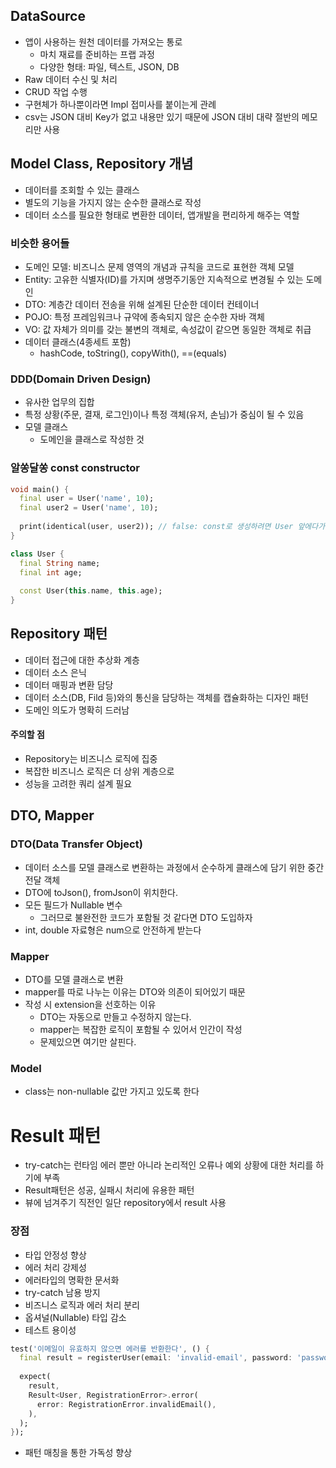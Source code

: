 

## DataSource

- 앱이 사용하는 원천 데이터를 가져오는 통로
  - 마치 재료를 준비하는 프랩 과정
  - 다양한 형태: 파일, 텍스트, JSON, DB
- Raw 데이터 수신 및 처리
- CRUD 작업 수행
- 구현체가 하나뿐이라면 Impl 접미사를 붙이는게 관례
- csv는 JSON 대비 Key가 없고 내용만 있기 때문에 JSON 대비 대략 절반의 메모리만 사용





## Model Class, Repository 개념

- 데이터를 조회할 수 있는 클래스
- 별도의 기능을 가지지 않는 순수한 클래스로 작성
- 데이터 소스를 필요한 형태로 변환한 데이터, 앱개발을 편리하게 해주는 역할



###  비슷한 용어들

- 도메인 모델: 비즈니스 문제 영역의 개념과 규칙을 코드로 표현한 객체 모델
- Entity: 고유한 식별자(ID)를 가지며 생명주기동안 지속적으로 변경될 수 있는 도메인
- DTO: 계층간 데이터 전송을 위해 설계된 단순한 데이터 컨테이너
- POJO: 특정 프레임워크나 규약에 종속되지 않은 순수한 자바 객체
- VO: 값 자체가 의미를 갖는 불변의 객체로, 속성값이 같으면 동일한 객체로 취급
- 데이터 클래스(4종세트 포함)
  - hashCode, toString(), copyWith(), ==(equals)



### DDD(Domain Driven Design)

- 유사한 업무의 집합
- 특정 상황(주문, 결재, 로그인)이나 특정 객체(유저, 손님)가 중심이 될 수 있음
- 모델 클래스
  - 도메인을 클래스로 작성한 것



### 알쏭달쏭 const constructor

```dart
void main() {
  final user = User('name', 10);
  final user2 = User('name', 10);
  
  print(identical(user, user2)); // false: const로 생성하려면 User 앞에다가 const를 붙여야 한다.
}

class User {
  final String name;
  final int age;
  
  const User(this.name, this.age);
}
```





## Repository 패턴

- 데이터 접근에 대한 추상화 계층
- 데이터 소스 은닉
- 데이터 매핑과 변환 담당
- 데이터 소스(DB, Fild 등)와의 통신을 담당하는 객체를 캡슐화하는 디자인 패턴
- 도메인 의도가 명확히 드러남



#### 주의할 점

- Repository는 비즈니스 로직에 집중
- 복잡한 비즈니스 로직은 더 상위 계층으로
- 성능을 고려한 쿼리 설계 필요







## DTO, Mapper

### DTO(Data Transfer Object)

- 데이터 소스를 모델 클래스로 변환하는 과정에서 순수하게 클래스에 담기 위한 중간 전달 객체
- DTO에 toJson(), fromJson이 위치한다.
- 모든 필드가 Nullable 변수
  - 그러므로 불완전한 코드가 포함될 것 같다면 DTO 도입하자
- int, double 자료형은 num으로 안전하게 받는다

### Mapper

- DTO를 모델 클래스로 변환
- mapper를 따로 나누는 이유는 DTO와 의존이 되어있기 때문
- 작성 시 extension을 선호하는 이유
  - DTO는 자동으로 만들고 수정하지 않는다.
  - mapper는 복잡한 로직이 포함될 수 있어서 인간이 작성
  - 문제있으면 여기만 살핀다.



### Model

- class는 non-nullable 값만 가지고 있도록 한다





# Result 패턴

- try-catch는 런타임 에러 뿐만 아니라 논리적인 오류나 예외 상황에 대한 처리를 하기에 부족
- Result패턴은 성공, 실패시 처리에 유용한 패턴
- 뷰에 넘겨주기 직전인 일단 repository에서 result 사용



### 장점

- 타입 안정성 향상
- 에러 처리 강제성
- 에러타입의 명확한 문서화
- try-catch 남용 방지
- 비즈니스 로직과 에러 처리 분리
- 옵셔널(Nullable) 타입 감소
- 테스트 용이성

```dart
test('이메일이 유효하지 않으면 에러를 반환한다', () {
  final result = registerUser(email: 'invalid-email', password: 'password');
  
  expect(
    result,
    Result<User, RegistrationError>.error(
      error: RegistrationError.invalidEmail(),
    ),
  );
});
```



- 패턴 매칭을 통한 가독성 향상


